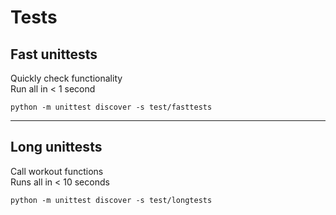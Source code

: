 # Tests

## Fast unittests
Quickly check functionality<br>
Run all in < 1 second

~~~
python -m unittest discover -s test/fasttests
~~~

---

## Long unittests
Call workout functions<br>
Runs all in < 10 seconds

~~~
python -m unittest discover -s test/longtests
~~~
